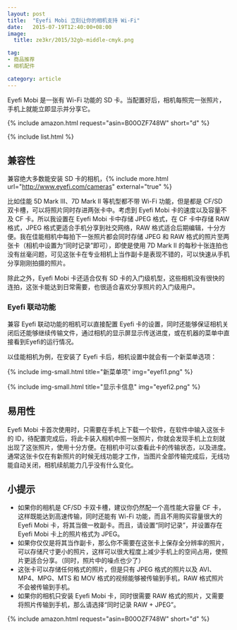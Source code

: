 ```yaml
---
layout: post
title:  "Eyefi Mobi 立刻让你的相机支持 Wi-Fi"
date:   2015-07-19T12:40:00+08:00
image:
  title: ze3kr/2015/32gb-middle-cmyk.png

tag: 
- 商品推荐
- 相机配件

category: article
---
```

Eyefi Mobi 是一张有 Wi-Fi 功能的 SD 卡。当配置好后，相机每照完一张照片，手机上就能立即显示并分享它。

{% include amazon.html request="asin=B00OZF748W" short="d" %}

{% include list.html %}

## 兼容性

兼容绝大多数能安装 SD 卡的相机，{% include more.html url="http://www.eyefi.com/cameras" external="true" %}

比如佳能 5D Mark III、7D Mark II 等机型都不带 Wi-Fi 功能，但是都是 CF/SD 双卡槽，可以将照片同时存进两张卡中。考虑到 Eyefi Mobi 卡的速度以及容量不及 CF 卡。所以我设置在 Eyefi Mobi 卡中存储 JPEG 格式，在 CF 卡中存储 RAW 格式，JPEG 格式更适合手机分享到社交网络，RAW 格式适合后期编辑，十分方便。我在佳能相机中每拍下一张照片都会同时存储 JPEG 和 RAW 格式的照片至两张卡（相机中设置为“同时记录”即可），即使是使用 7D Mark II 的每秒十张连拍也没有丝毫问题，可见这张卡在专业相机上当作副卡是表现不错的，可以快速从手机分享刚刚拍摄的照片。

除此之外，Eyefi Mobi 卡还适合仅有 SD 卡的入门级机型，这些相机没有很快的连拍，这张卡能达到日常需要，也很适合喜欢分享照片的入门级用户。

### Eyefi 联动功能

兼容 Eyefi 联动功能的相机可以直接配置 Eyefi 卡的设置，同时还能够保证相机关闭后还能够继续传输文件，通过相机的显示屏显示传送进度，或在机器的菜单中直接看到Eyefi的运行情况。

以佳能相机为例，在安装了 Eyefi 卡后，相机设置中就会有一个新菜单选项：

{% include img-small.html title="新菜单项" img="eyefi1.png" %}

{% include img-small.html title="显示卡信息" img="eyefi2.png" %}

## 易用性

Eyefi Mobi 卡首次使用时，只需要在手机上下载一个软件，在软件中输入这张卡的 ID，待配置完成后，将此卡装入相机中照一张照片，你就会发现手机上立刻就出现了这张照片，使用十分方便。在相机中可以查看此卡的传输状态，以及进度。通常这张卡仅在有新照片的时候无线功能才工作，当图片全部传输完成后，无线功能自动关闭，相机续航能力几乎没有什么变化。

## 小提示

+ 如果你的相机是 CF/SD 卡双卡槽，建议你仍然配一个高性能大容量 CF 卡，这样既能达到高速传输，同时还能有 Wi-Fi 功能，而且不用购买容量很大的 Eyefi Mobi 卡，将其当做一枚副卡。而且，请设置“同时记录”，并设置存在 Eyefi Mobi 卡上的照片格式为 JPEG。
+ 如果你仅仅是将其当作副卡，那么你不需要在这张卡上保存全分辨率的照片，可以存储尺寸更小的照片，这样可以很大程度上减少手机上的空间占用，使照片更适合分享。（同时，照片中的噪点也少了）
+ 这张卡可以存储任何格式的照片，但是只有 JPEG 格式的照片以及 AVI、MP4、MPG、MTS 和 MOV 格式的视频能够被传输到手机，RAW 格式照片不会被传输到手机。
+ 如果你的相机只安装 Eyefi Mobi 卡，同时很需要 RAW 格式的照片，又需要将照片传输到手机，那么请选择“同时记录 RAW + JPEG”。

{% include amazon.html request="asin=B00OZF748W" short="d" %}
